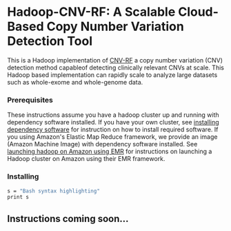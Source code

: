 # Hadoop-CNV-RF: A Scalable Cloud-Based Copy Number Variation Detection Tool  

This is a Hadoop implementation of [CNV-RF](https://www.ncbi.nlm.nih.gov/pubmed/27597741) a 
copy number variation (CNV) detection method capableof detecting clinically relevant CNVs at scale. 
This Hadoop based implementation can rapidly scale to analyze large datasets such as whole-exome 
and whole-genome data. 

### Prerequisites
These instructions assume you have a hadoop cluster up and running with dependency software installed. If you have your own cluster, see [installing dependency software](https://github.com/getiria-onsongo/hadoop-cnvrf-public/wiki/Installing-dependency-software) for instruction on how to install required software. If you using Amazon's Elastic Map Reduce framework, we provide an image (Amazon Machine Image) with dependency software installed. See [launching hadoop on Amazon using EMR](https://github.com/getiria-onsongo/hadoop-cnvrf-public/wiki/Launching-Hadoop-on-Amazon-using-Elastic-Map-Reduce-Framework) for instructions on launching a Hadoop cluster on Amazon using their EMR framework. 

### Installing

```bash
s = "Bash syntax highlighting"
print s
```

<!--
## Getting Started

These instructions will get you a copy of the project up and running on your local machine for development and testing purposes. See deployment for notes on how to deploy the project on a live system.

### Prerequisites

What things you need to install the software and how to install them

```
Give examples
```

### Installing

A step by step series of examples that tell you how to get a development env running

Say what the step will be

```
Give the example
```

And repeat

```
until finished
```

End with an example of getting some data out of the system or using it for a little demo

## Running the tests

Explain how to run the automated tests for this system

### Break down into end to end tests

Explain what these tests test and why

```
Give an example
```

### And coding style tests

Explain what these tests test and why

```
Give an example
```

## Deployment

Add additional notes about how to deploy this on a live system

## Built With

* [Dropwizard](http://www.dropwizard.io/1.0.2/docs/) - The web framework used
* [Maven](https://maven.apache.org/) - Dependency Management
* [ROME](https://rometools.github.io/rome/) - Used to generate RSS Feeds

## Contributing

Please read [CONTRIBUTING.md](https://gist.github.com/PurpleBooth/b24679402957c63ec426) for details on our code of conduct, and the process for submitting pull requests to us.

## Versioning

We use [SemVer](http://semver.org/) for versioning. For the versions available, see the [tags on this repository](https://github.com/your/project/tags). 

## Authors

* **Billie Thompson** - *Initial work* - [PurpleBooth](https://github.com/PurpleBooth)

See also the list of [contributors](https://github.com/your/project/contributors) who participated in this project.

## License

This project is licensed under the MIT License - see the [LICENSE.md](LICENSE.md) file for details

## Acknowledgments

* Hat tip to anyone whose code was used
* Inspiration
* etc

-->

## Instructions coming soon...

